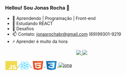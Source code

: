 ### Hellou! Sou Jonas Rocha 👋

- 🔭 Aprendendo | Programação | Front-end
- 🌱 Estudando REACT
- 👯 Desafios
- 📫 Contato: jonasrochabr@gmail.com (69)99301-9219 
- ⚡ Aprender é muito da hora

<div align="center">
  <a href="https://github.com/jonasrochabr">
  <img height="180em" src="https://github-readme-stats.vercel.app/api?username=jonasrochabr&show_icons=true&theme=dracula&include_all_commits=true&count_private=true"/>
  <img height="180em" src="https://github-readme-stats.vercel.app/api/top-langs/?username=jonasrochabr&layout=compact&langs_count=7&theme=dracula"/>
</div>

<div style="display: inline_block"><br>
  <img align="center" alt="Rafa-Js" height="30" width="40" src="https://raw.githubusercontent.com/devicons/devicon/master/icons/javascript/javascript-plain.svg">
  <img align="center" alt="Rafa-React" height="30" width="40" src="https://raw.githubusercontent.com/devicons/devicon/master/icons/react/react-original.svg">
  <img align="center" alt="Rafa-HTML" height="30" width="40" src="https://raw.githubusercontent.com/devicons/devicon/master/icons/html5/html5-original.svg">
  <img align="center" alt="Rafa-CSS" height="30" width="40" src="https://raw.githubusercontent.com/devicons/devicon/master/icons/css3/css3-original.svg">
  <img aling="right" alt="jona" src"https://picrew.me/shareImg/org/202209/338224_TcXpq8Rn.png">
</div>
  
  ##
